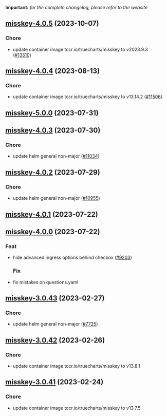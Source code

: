 **Important:**
*for the complete changelog, please refer to the website*











## [misskey-4.0.5](https://github.com/truecharts/charts/compare/misskey-4.0.4...misskey-4.0.5) (2023-10-07)

### Chore

- update container image tccr.io/truecharts/misskey to v2023.9.3 ([#13310](https://github.com/truecharts/charts/issues/13310))
  
  


## [misskey-4.0.4](https://github.com/truecharts/charts/compare/misskey-5.0.0...misskey-4.0.4) (2023-08-13)

### Chore

- update container image tccr.io/truecharts/misskey to v13.14.2 ([#11506](https://github.com/truecharts/charts/issues/11506))
  
  



## [misskey-5.0.0](https://github.com/truecharts/charts/compare/misskey-4.0.3...misskey-5.0.0) (2023-07-31)




## [misskey-4.0.3](https://github.com/truecharts/charts/compare/misskey-4.0.2...misskey-4.0.3) (2023-07-30)

### Chore

- update helm general non-major ([#11034](https://github.com/truecharts/charts/issues/11034))
  
  


## [misskey-4.0.2](https://github.com/truecharts/charts/compare/misskey-4.0.1...misskey-4.0.2) (2023-07-29)

### Chore

- update helm general non-major ([#10955](https://github.com/truecharts/charts/issues/10955))
  
  


## [misskey-4.0.1](https://github.com/truecharts/charts/compare/misskey-4.0.0...misskey-4.0.1) (2023-07-22)




## [misskey-4.0.0](https://github.com/truecharts/charts/compare/misskey-3.0.43...misskey-4.0.0) (2023-07-22)

### Feat

- hide advanced ingress options behind checbox ([#9203](https://github.com/truecharts/charts/issues/9203))
  
  ### Fix

- fix mistakes on questions.yaml
  
  


## [misskey-3.0.43](https://github.com/truecharts/charts/compare/misskey-3.0.42...misskey-3.0.43) (2023-02-27)

### Chore

- update helm general non-major ([#7725](https://github.com/truecharts/charts/issues/7725))
  
  


## [misskey-3.0.42](https://github.com/truecharts/charts/compare/misskey-3.0.41...misskey-3.0.42) (2023-02-26)

### Chore

- update container image tccr.io/truecharts/misskey to v13.8.1
  
  


## [misskey-3.0.41](https://github.com/truecharts/charts/compare/misskey-3.0.40...misskey-3.0.41) (2023-02-24)

### Chore

- update container image tccr.io/truecharts/misskey to v13.7.5
  
  

